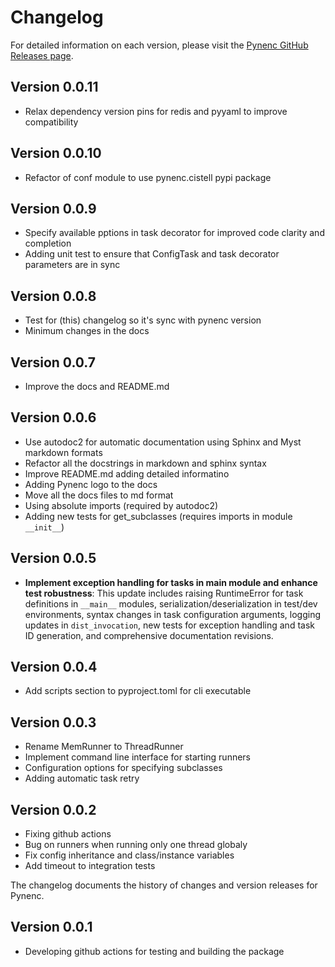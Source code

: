# Changelog

For detailed information on each version, please visit the [Pynenc GitHub Releases page](https://github.com/pynenc/pynenc/releases).

## Version 0.0.11

- Relax dependency version pins for redis and pyyaml to improve compatibility

## Version 0.0.10

- Refactor of conf module to use pynenc.cistell pypi package

## Version 0.0.9

- Specify available pptions in task decorator for improved code clarity and completion
- Adding unit test to ensure that ConfigTask and task decorator parameters are in sync

## Version 0.0.8

- Test for (this) changelog so it's sync with pynenc version
- Minimum changes in the docs

## Version 0.0.7

- Improve the docs and README.md

## Version 0.0.6

- Use autodoc2 for automatic documentation using Sphinx and Myst markdown formats
- Refactor all the docstrings in markdown and sphinx syntax
- Improve README.md adding detailed informatino
- Adding Pynenc logo to the docs
- Move all the docs files to md format
- Using absolute imports (required by autodoc2)
- Adding new tests for get_subclasses (requires imports in module `__init__`)

## Version 0.0.5

- **Implement exception handling for tasks in **main** module and enhance test robustness**:
  This update includes raising RuntimeError for task definitions in `__main__` modules,
  serialization/deserialization in test/dev environments, syntax changes in task configuration arguments,
  logging updates in `dist_invocation`, new tests for exception handling and task ID generation,
  and comprehensive documentation revisions.

## Version 0.0.4

- Add scripts section to pyproject.toml for cli executable

## Version 0.0.3

- Rename MemRunner to ThreadRunner
- Implement command line interface for starting runners
- Configuration options for specifying subclasses
- Adding automatic task retry

## Version 0.0.2

- Fixing github actions
- Bug on runners when running only one thread globaly
- Fix config inheritance and class/instance variables
- Add timeout to integration tests

The changelog documents the history of changes and version releases for Pynenc.

## Version 0.0.1

- Developing github actions for testing and building the package
